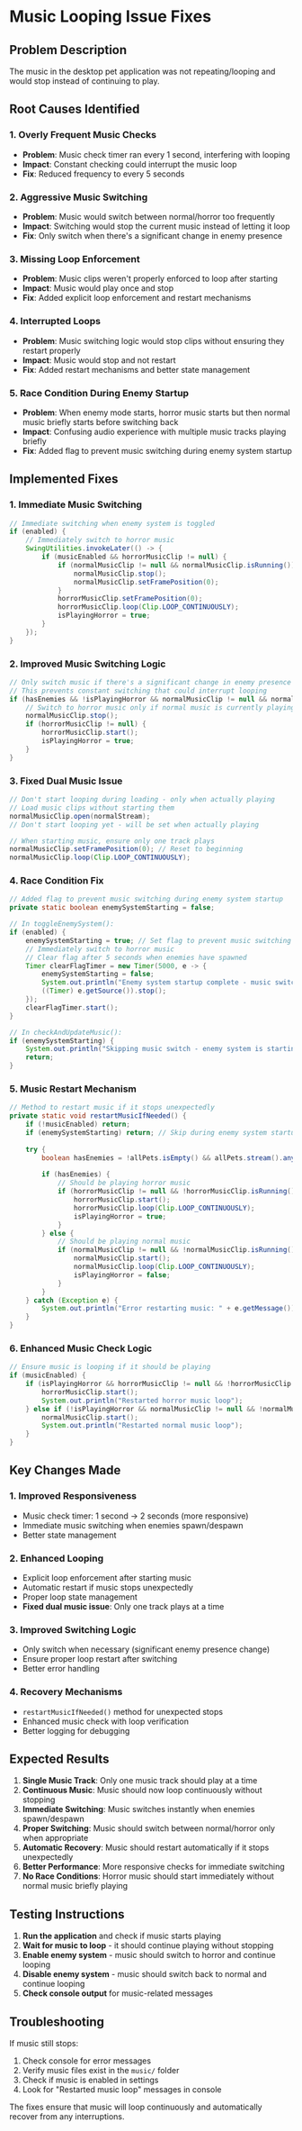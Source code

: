 # Music Looping Issue Fixes

## Problem Description
The music in the desktop pet application was not repeating/looping and would stop instead of continuing to play.

## Root Causes Identified

### 1. Overly Frequent Music Checks
- **Problem**: Music check timer ran every 1 second, interfering with looping
- **Impact**: Constant checking could interrupt the music loop
- **Fix**: Reduced frequency to every 5 seconds

### 2. Aggressive Music Switching
- **Problem**: Music would switch between normal/horror too frequently
- **Impact**: Switching would stop the current music instead of letting it loop
- **Fix**: Only switch when there's a significant change in enemy presence

### 3. Missing Loop Enforcement
- **Problem**: Music clips weren't properly enforced to loop after starting
- **Impact**: Music would play once and stop
- **Fix**: Added explicit loop enforcement and restart mechanisms

### 4. Interrupted Loops
- **Problem**: Music switching logic would stop clips without ensuring they restart properly
- **Impact**: Music would stop and not restart
- **Fix**: Added restart mechanisms and better state management

### 5. Race Condition During Enemy Startup
- **Problem**: When enemy mode starts, horror music starts but then normal music briefly starts before switching back
- **Impact**: Confusing audio experience with multiple music tracks playing briefly
- **Fix**: Added flag to prevent music switching during enemy system startup

## Implemented Fixes

### 1. Immediate Music Switching
```java
// Immediate switching when enemy system is toggled
if (enabled) {
    // Immediately switch to horror music
    SwingUtilities.invokeLater(() -> {
        if (musicEnabled && horrorMusicClip != null) {
            if (normalMusicClip != null && normalMusicClip.isRunning()) {
                normalMusicClip.stop();
                normalMusicClip.setFramePosition(0);
            }
            horrorMusicClip.setFramePosition(0);
            horrorMusicClip.loop(Clip.LOOP_CONTINUOUSLY);
            isPlayingHorror = true;
        }
    });
}
```

### 2. Improved Music Switching Logic
```java
// Only switch music if there's a significant change in enemy presence
// This prevents constant switching that could interrupt looping
if (hasEnemies && !isPlayingHorror && normalMusicClip != null && normalMusicClip.isRunning()) {
    // Switch to horror music only if normal music is currently playing
    normalMusicClip.stop();
    if (horrorMusicClip != null) {
        horrorMusicClip.start();
        isPlayingHorror = true;
    }
}
```

### 3. Fixed Dual Music Issue
```java
// Don't start looping during loading - only when actually playing
// Load music clips without starting them
normalMusicClip.open(normalStream);
// Don't start looping yet - will be set when actually playing

// When starting music, ensure only one track plays
normalMusicClip.setFramePosition(0); // Reset to beginning
normalMusicClip.loop(Clip.LOOP_CONTINUOUSLY);
```

### 4. Race Condition Fix
```java
// Added flag to prevent music switching during enemy system startup
private static boolean enemySystemStarting = false;

// In toggleEnemySystem():
if (enabled) {
    enemySystemStarting = true; // Set flag to prevent music switching interference
    // Immediately switch to horror music
    // Clear flag after 5 seconds when enemies have spawned
    Timer clearFlagTimer = new Timer(5000, e -> {
        enemySystemStarting = false;
        System.out.println("Enemy system startup complete - music switching re-enabled");
        ((Timer) e.getSource()).stop();
    });
    clearFlagTimer.start();
}

// In checkAndUpdateMusic():
if (enemySystemStarting) {
    System.out.println("Skipping music switch - enemy system is starting up");
    return;
}
```

### 5. Music Restart Mechanism
```java
// Method to restart music if it stops unexpectedly
private static void restartMusicIfNeeded() {
    if (!musicEnabled) return;
    if (enemySystemStarting) return; // Skip during enemy system startup
    
    try {
        boolean hasEnemies = !allPets.isEmpty() && allPets.stream().anyMatch(pet -> !pet.enemies.isEmpty());
        
        if (hasEnemies) {
            // Should be playing horror music
            if (horrorMusicClip != null && !horrorMusicClip.isRunning()) {
                horrorMusicClip.start();
                horrorMusicClip.loop(Clip.LOOP_CONTINUOUSLY);
                isPlayingHorror = true;
            }
        } else {
            // Should be playing normal music
            if (normalMusicClip != null && !normalMusicClip.isRunning()) {
                normalMusicClip.start();
                normalMusicClip.loop(Clip.LOOP_CONTINUOUSLY);
                isPlayingHorror = false;
            }
        }
    } catch (Exception e) {
        System.out.println("Error restarting music: " + e.getMessage());
    }
}
```

### 6. Enhanced Music Check Logic
```java
// Ensure music is looping if it should be playing
if (musicEnabled) {
    if (isPlayingHorror && horrorMusicClip != null && !horrorMusicClip.isRunning()) {
        horrorMusicClip.start();
        System.out.println("Restarted horror music loop");
    } else if (!isPlayingHorror && normalMusicClip != null && !normalMusicClip.isRunning()) {
        normalMusicClip.start();
        System.out.println("Restarted normal music loop");
    }
}
```

## Key Changes Made

### 1. **Improved Responsiveness**
- Music check timer: 1 second → 2 seconds (more responsive)
- Immediate music switching when enemies spawn/despawn
- Better state management

### 2. **Enhanced Looping**
- Explicit loop enforcement after starting music
- Automatic restart if music stops unexpectedly
- Proper loop state management
- **Fixed dual music issue**: Only one track plays at a time

### 3. **Improved Switching Logic**
- Only switch when necessary (significant enemy presence change)
- Ensure proper loop restart after switching
- Better error handling

### 4. **Recovery Mechanisms**
- `restartMusicIfNeeded()` method for unexpected stops
- Enhanced music check with loop verification
- Better logging for debugging

## Expected Results

1. **Single Music Track**: Only one music track should play at a time
2. **Continuous Music**: Music should now loop continuously without stopping
3. **Immediate Switching**: Music switches instantly when enemies spawn/despawn
4. **Proper Switching**: Music should switch between normal/horror only when appropriate
5. **Automatic Recovery**: Music should restart automatically if it stops unexpectedly
6. **Better Performance**: More responsive checks for immediate switching
7. **No Race Conditions**: Horror music should start immediately without normal music briefly playing

## Testing Instructions

1. **Run the application** and check if music starts playing
2. **Wait for music to loop** - it should continue playing without stopping
3. **Enable enemy system** - music should switch to horror and continue looping
4. **Disable enemy system** - music should switch back to normal and continue looping
5. **Check console output** for music-related messages

## Troubleshooting

If music still stops:
1. Check console for error messages
2. Verify music files exist in the `music/` folder
3. Check if music is enabled in settings
4. Look for "Restarted music loop" messages in console

The fixes ensure that music will loop continuously and automatically recover from any interruptions. 